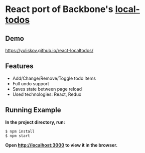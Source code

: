 # React port of Backbone's [local-todos](http://backbonejs.org/docs/todos.html)

## Demo

https://yuliskov.github.io/react-localtodos/

## Features

- Add/Change/Remove/Toggle todo items
- Full undo support
- Saves state between page reload
- Used technologies: React, Redux

## Running Example

**In the project directory, run:**
```console
$ npm install
$ npm start
```
**Open [http://localhost:3000](http://localhost:3000) to view it in the browser.**
